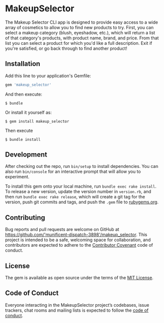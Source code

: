 # MakeupSelector

The Makeup Selector CLI app is designed to provide easy access to a wide array of cosmetics to allow you to find new products to try. First, you can select a makeup category (blush, eyeshadow, etc.), which will return a list of that category's products, with product name, brand, and price. From that list you can select a product for which you'd like a full description. Exit if you're satisfied, or go back through to find another product!

## Installation

Add this line to your application's Gemfile:

```ruby
gem 'makeup_selector'
```

And then execute:

    $ bundle

Or install it yourself as:

    $ gem install makeup_selector
    
Then execute 

    $ bundle install 


## Development

After checking out the repo, run `bin/setup` to install dependencies. You can also run `bin/console` for an interactive prompt that will allow you to experiment.

To install this gem onto your local machine, run `bundle exec rake install`. To release a new version, update the version number in `version.rb`, and then run `bundle exec rake release`, which will create a git tag for the version, push git commits and tags, and push the `.gem` file to [rubygems.org](https://rubygems.org).

## Contributing

Bug reports and pull requests are welcome on GitHub at https://github.com/'munificent-dispatch-3898'/makeup_selector. This project is intended to be a safe, welcoming space for collaboration, and contributors are expected to adhere to the [Contributor Covenant](http://contributor-covenant.org) code of conduct.

## License

The gem is available as open source under the terms of the [MIT License](https://opensource.org/licenses/MIT).

## Code of Conduct

Everyone interacting in the MakeupSelector project’s codebases, issue trackers, chat rooms and mailing lists is expected to follow the [code of conduct](https://github.com/'munificent-dispatch-3898'/makeup_selector/blob/master/CODE_OF_CONDUCT.md).
